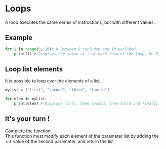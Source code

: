 # Loops

A loop executes the same series of instructions, but with different values.

## Example

```python
for i in range(0, 10): # Between 0 included and 10 excluded.
    print(i) # Displays the value of i at each turn of the loop. So 0, 1, 2, 3... up to 9.
```

## Loop list elements

It is possible to loop over the elements of a list.

```python
myList = ["first", "second", "third", "fourth"]

for elem in myList:
    print(elem) # Displays first, then second, then third and finally fourth.
```

## It's your turn !

Complete the function.  
This function must modify each element of the parameter list by adding the `int` value of the second parameter, and return the list